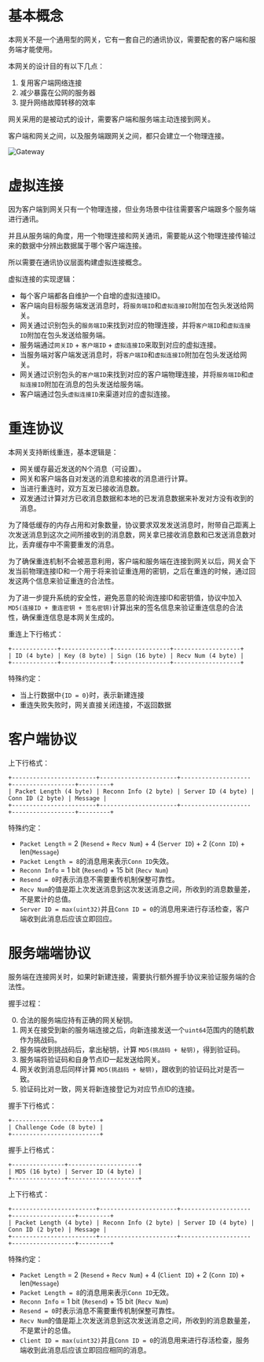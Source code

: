 基本概念
========

本网关不是一个通用型的网关，它有一套自己的通讯协议，需要配套的客户端和服务端才能使用。

本网关的设计目的有以下几点：

1. 复用客户端网络连接
2. 减少暴露在公网的服务器
3. 提升网络故障转移的效率

网关采用的是被动式的设计，需要客户端和服务端主动连接到网关。

客户端和网关之间，以及服务端跟网关之间，都只会建立一个物理连接。

![Gateway](https://raw.githubusercontent.com/fastgo/gateway/master/gateway.png)

虚拟连接
========

因为客户端到网关只有一个物理连接，但业务场景中往往需要客户端跟多个服务端进行通讯。

并且从服务端的角度，用一个物理连接和网关通讯，需要能从这个物理连接传输过来的数据中分辨出数据属于哪个客户端连接。

所以需要在通讯协议层面构建虚拟连接概念。

虚拟连接的实现逻辑：

+ 每个客户端都各自维护一个自增的虚拟连接ID。
+ 客户端向目标服务端发送消息时，将`服务端ID`和`虚拟连接ID`附加在包头发送给网关。
+ 网关通过识别包头的`服务端ID`来找到对应的物理连接，并将`客户端ID`和`虚拟连接ID`附加在包头发送给服务端。
+ 服务端通过`网关ID` + `客户端ID` + `虚拟连接ID`来取到对应的虚拟连接。
+ 当服务端对客户端发送消息时，将`客户端ID`和`虚拟连接ID`附加在包头发送给网关。
+ 网关通过识别包头的`客户端ID`来找到对应的客户端物理连接，并将`服务端ID`和`虚拟连接ID`附加在消息的包头发送给服务端。
+ 客户端通过包头`虚拟连接ID`来渠道对应的虚拟连接。

重连协议
========

本网关支持断线重连，基本逻辑是：

+ 网关缓存最近发送的N个消息（可设置）。
+ 网关和客户端各自对发送的消息和接收的消息进行计算。
+ 当进行重连时，双方互发已接收消息数。
+ 双发通过计算对方已收消息数据和本地的已发消息数据来补发对方没有收到的消息。

为了降低缓存的内存占用和对象数量，协议要求双发发送消息时，附带自己距离上次发送消息到这次之间所接收到的消息数，网关拿已接收消息数和已发送消息数对比，丢弃缓存中不需要重发的消息。

为了确保重连机制不会被恶意利用，客户端和服务端在连接到网关以后，网关会下发当前物理连接ID和一个用于将来验证重连用的密钥，之后在重连的时候，通过回发这两个信息来验证重连的合法性。

为了进一步提升系统的安全性，避免恶意的轮询连接ID和密钥值，协议中加入`MD5(连接ID + 重连密钥 + 签名密钥)`计算出来的签名信息来验证重连信息的合法性，确保重连信息是本网关生成的。

重连上下行格式：

```
+-------------+--------------+----------------+-------------------+
| ID (4 byte) | Key (8 byte) | Sign (16 byte) | Recv Num (4 byte) |
+-------------+--------------+----------------+-------------------+
```

特殊约定：

+ 当上行数据中`{ID = 0}`时，表示新建连接
+ 重连失败失败时，网关直接关闭连接，不返回数据

客户端协议
==========

上下行格式：

```
+------------------------+----------------------+--------------------+------------------+---------+
| Packet Length (4 byte) | Reconn Info (2 byte) | Server ID (4 byte) | Conn ID (2 byte) | Message |
+------------------------+----------------------+--------------------+------------------+---------+
```

特殊约定：

+ `Packet Length` = 2 (`Resend` + `Recv Num`) + 4 (`Server ID`) + 2 (`Conn ID`) + len(`Message`)
+ `Packet Length = 8`的消息用来表示`Conn ID`失效。
+ `Reconn Info` = 1 bit (`Resend`) + 15 bit (`Recv Num`)
+ `Resend = 0`时表示消息不需要重传机制保整可靠性。
+ `Recv Num`的值是距上次发送消息到这次发送消息之间，所收到的消息数量差，不是累计的总值。
+ `Server ID = max(uint32)`并且`Conn ID = 0`的消息用来进行存活检查，客户端收到此消息后应该立即回应。

服务端端协议
============

服务端在连接网关时，如果时新建连接，需要执行额外握手协议来验证服务端的合法性。

握手过程：

0. 合法的服务端应持有正确的网关秘钥。
1. 网关在接受到新的服务端连接之后，向新连接发送一个`uint64`范围内的随机数作为挑战码。
2. 服务端收到挑战码后，拿出秘钥，计算 `MD5(挑战码 + 秘钥)`，得到验证码。
3. 服务端将验证码和自身节点ID一起发送给网关。
4. 网关收到消息后同样计算 `MD5(挑战码 + 秘钥)`，跟收到的验证码比对是否一致。
5. 验证码比对一致，网关将新连接登记为对应节点ID的连接。

握手下行格式：

```
+-------------------------+
| Challenge Code (8 byte) |
+-------------------------+
```

握手上行格式：

```
+---------------+--------------------+
| MD5 (16 byte) | Server ID (4 byte) |
+---------------+--------------------+
```

上下行格式：

```
+------------------------+----------------------+--------------------+------------------+---------+
| Packet Length (4 byte) | Reconn Info (2 byte) | Server ID (4 byte) | Conn ID (2 byte) | Message |
+------------------------+----------------------+--------------------+------------------+---------+
```

特殊约定：

+ `Packet Length` = 2 (`Resend` + `Recv Num`) + 4 (`Client ID`) + 2 (`Conn ID`) + len(`Message`)
+ `Packet Length = 8`的消息用来表示`Conn ID`无效。
+ `Reconn Info` = 1 bit (`Resend`) + 15 bit (`Recv Num`)
+ `Resend = 0`时表示消息不需要重传机制保整可靠性。
+ `Recv Num`的值是距上次发送消息到这次发送消息之间，所收到的消息数量差，不是累计的总值。
+ `Client ID = max(uint32)`并且`Conn ID = 0`的消息用来进行存活检查，服务端收到此消息后应该立即回应相同的消息。
